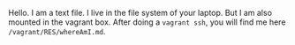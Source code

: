 Hello. I am a text file. I live in the file system of your laptop. But I am also mounted in the vagrant box. After doing a `vagrant ssh`, you will find me here `/vagrant/RES/whereAmI.md`.